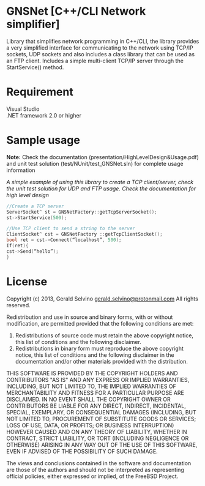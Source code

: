 GNSNet [C++/CLI Network simplifier]
===================================
Library that simplifies network programming in C++/CLI,
the library provides a very simplified interface for communicating to the 
network using TCP/IP sockets, UDP sockets and also includes a class library that can be used as an FTP client. Includes a simple multi-client TCP/IP server through the StartService() method.

Requirement
===========
Visual Studio   
.NET framework 2.0 or higher

Sample usage
============
**Note:** Check the documentation (presentation/HighLevelDesign&Usage.pdf) and unit test solution (test/NUnit/test_GNSNet.sln) for complete usage information

*A simple example of using this library to create a TCP client/server, check the unit test solution for UDP and FTP usage. Check the documentation for high level design*  

```c++
//Create a TCP server
ServerSocket^ st = GNSNetFactory::getTcpServerSocket();
st->StartService(500);

//Use TCP client to send a string to the server
ClientSocket^ cst = GNSNetFactory ::getTcpClientSocket();
bool ret = cst->Connect(“localhost”, 500);
If(ret){
cst->Send(“hello”);
}
```

License
=======
Copyright (c) 2013, Gerald Selvino <gerald.selvino@protonmail.com>
All rights reserved.

Redistribution and use in source and binary forms, with or without
modification, are permitted provided that the following conditions are met: 

1. Redistributions of source code must retain the above copyright notice, this
   list of conditions and the following disclaimer. 
2. Redistributions in binary form must reproduce the above copyright notice,
   this list of conditions and the following disclaimer in the documentation
   and/or other materials provided with the distribution. 

THIS SOFTWARE IS PROVIDED BY THE COPYRIGHT HOLDERS AND CONTRIBUTORS "AS IS" AND
ANY EXPRESS OR IMPLIED WARRANTIES, INCLUDING, BUT NOT LIMITED TO, THE IMPLIED
WARRANTIES OF MERCHANTABILITY AND FITNESS FOR A PARTICULAR PURPOSE ARE
DISCLAIMED. IN NO EVENT SHALL THE COPYRIGHT OWNER OR CONTRIBUTORS BE LIABLE FOR
ANY DIRECT, INDIRECT, INCIDENTAL, SPECIAL, EXEMPLARY, OR CONSEQUENTIAL DAMAGES
(INCLUDING, BUT NOT LIMITED TO, PROCUREMENT OF SUBSTITUTE GOODS OR SERVICES;
LOSS OF USE, DATA, OR PROFITS; OR BUSINESS INTERRUPTION) HOWEVER CAUSED AND
ON ANY THEORY OF LIABILITY, WHETHER IN CONTRACT, STRICT LIABILITY, OR TORT
(INCLUDING NEGLIGENCE OR OTHERWISE) ARISING IN ANY WAY OUT OF THE USE OF THIS
SOFTWARE, EVEN IF ADVISED OF THE POSSIBILITY OF SUCH DAMAGE.

The views and conclusions contained in the software and documentation are those
of the authors and should not be interpreted as representing official policies, 
either expressed or implied, of the FreeBSD Project.